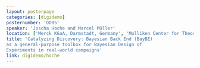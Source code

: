 ```yaml
---
layout: posterpage
categories: [digidemo]
posternumber: 'DD05'
speaker: 'Joscha Hoche and Marcel Müller'
location: ['Merck KGaA, Darmstadt, Germany', 'Mulliken Center for Theoretical Chemistry, University of Bonn, Germany']
title: 'Catalyzing Discovery: Bayesian Back End (BayBE)
as a general-purpose toolbox for Bayesian Design of
Experiments in real-world campaigns'
link: digidemo/hoche
---
```

